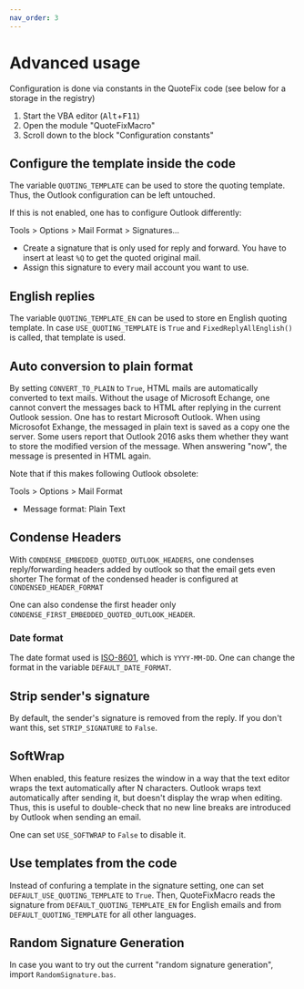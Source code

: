 ```yaml
---
nav_order: 3
---
```

# Advanced usage

Configuration is done via constants in the QuoteFix code (see below for a storage in the registry)

1. Start the VBA editor (<kbd>Alt</kbd>+<kbd>F11</kbd>)
2. Open the module "QuoteFixMacro"
3. Scroll down to the block "Configuration constants"

## Configure the template inside the code

The variable `QUOTING_TEMPLATE` can be used to store the quoting template.
Thus, the Outlook configuration can be left untouched.

If this is not enabled, one has to configure Outlook differently:

Tools > Options > Mail Format > Signatures...

* Create a signature that is only used for reply and forward. You have to insert at least `%Q` to get the quoted original mail.
* Assign this signature to every mail account you want to use.

## English replies

The variable `QUOTING_TEMPLATE_EN` can be used to store en English quoting template.
In case `USE_QUOTING_TEMPLATE` is `True` and `FixedReplyAllEnglish()` is called, that template is used.

## Auto conversion to plain format

By setting `CONVERT_TO_PLAIN` to `True`, HTML mails are automatically converted to text mails.
Without the usage of Microsoft Echange, one cannot convert the messages back to HTML after replying in the current Outlook session.
One has to restart Microsoft Outlook.
When using Microsofot Exhange, the messaged in plain text is saved as a copy one the server.
Some users report that Outlook 2016 asks them whether they want to store the modified version of the message.
When answering "now", the message is presented in HTML again.

Note that if this makes following Outlook obsolete:

Tools > Options > Mail Format

* Message format: Plain Text

## Condense Headers

With `CONDENSE_EMBEDDED_QUOTED_OUTLOOK_HEADERS`, one condenses reply/forwarding headers added by outlook so that the email gets even shorter
The format of the condensed header is configured at `CONDENSED_HEADER_FORMAT`

One can also condense the first header only `CONDENSE_FIRST_EMBEDDED_QUOTED_OUTLOOK_HEADER`.

### Date format

The date format used is [ISO-8601](https://xkcd.com/1179/), which is `YYYY-MM-DD`.
One can change the format in the variable `DEFAULT_DATE_FORMAT`.

## Strip sender's signature

By default, the sender's signature is removed from the reply. If you don't want this, set `STRIP_SIGNATURE` to `False`.

## SoftWrap

When enabled, this feature resizes the window in a way that the text editor wraps the text automatically after N characters.
Outlook wraps text automatically after sending it, but doesn't display the wrap when editing.
Thus, this is useful to double-check that no new line breaks are introduced by Outlook when sending an email.

One can set `USE_SOFTWRAP` to `False` to disable it.

## Use templates from the code

Instead of confuring a template in the signature setting, one can set `DEFAULT_USE_QUOTING_TEMPLATE` to `True`.
Then, QuoteFixMacro reads the signature from `DEFAULT_QUOTING_TEMPLATE_EN` for English emails and from `DEFAULT_QUOTING_TEMPLATE` for all other languages.

## Random Signature Generation

In case you want to try out the current "random signature generation", import `RandomSignature.bas`.

<!-- markdownlint-disable-file MD033 -->
